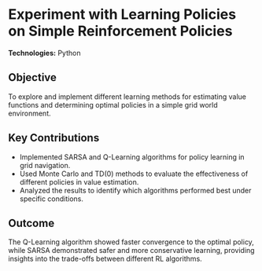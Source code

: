 # Experiment with Learning Policies on Simple Reinforcement Policies

**Technologies:** Python  

## Objective
To explore and implement different learning methods for estimating value functions and determining optimal policies in a simple grid world environment.

## Key Contributions
- Implemented SARSA and Q-Learning algorithms for policy learning in grid navigation.
- Used Monte Carlo and TD(0) methods to evaluate the effectiveness of different policies in value estimation.
- Analyzed the results to identify which algorithms performed best under specific conditions.

## Outcome
The Q-Learning algorithm showed faster convergence to the optimal policy, while SARSA demonstrated safer and more conservative learning, providing insights into the trade-offs between different RL algorithms.
